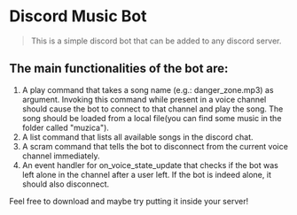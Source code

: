# Discord Music Bot

> This is a simple discord bot that can be added to any discord server.

## The main functionalities of the bot are:
1. A play command that takes a song name (e.g.: danger_zone.mp3) as argument. Invoking this command while present in a voice channel should cause the bot to connect to that channel and play the song. The song should be loaded from a local file(you can find some music in the folder called "muzica").
2. A list command that lists all available songs in the discord chat.
3. A scram command that tells the bot to disconnect from the current voice channel immediately.
4. An event handler for on_voice_state_update that checks if the bot was left alone in the channel after a user left. If the bot is indeed alone, it should also disconnect.

Feel free to download and maybe try putting it inside your server!
